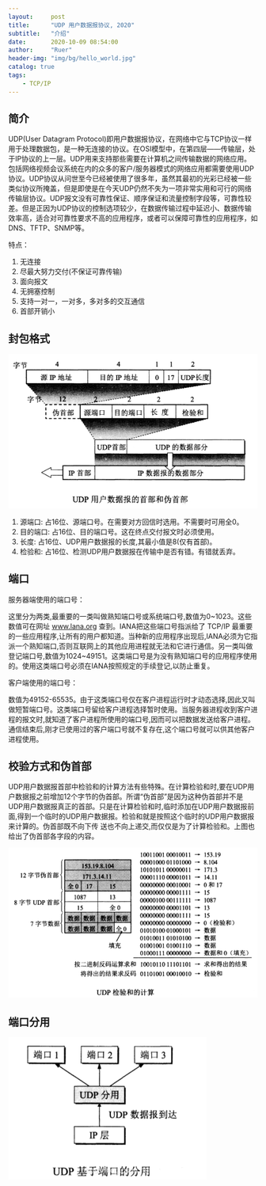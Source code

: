 ```yaml
---
layout:     post
title:      "UDP 用户数据报协议, 2020"
subtitle:   "介绍"
date:       2020-10-09 08:54:00
author:     "Ruer"
header-img: "img/bg/hello_world.jpg"
catalog: true
tags:
    - TCP/IP
---
```


## 简介

UDP(User Datagram Protocol)即用户数据报协议，在网络中它与TCP协议一样用于处理数据包，是一种无连接的协议。在OSI模型中，在第四层——传输层，处于IP协议的上一层。UDP用来支持那些需要在计算机之间传输数据的网络应用。包括网络视频会议系统在内的众多的客户/服务器模式的网络应用都需要使用UDP协议。UDP协议从问世至今已经被使用了很多年，虽然其最初的光彩已经被一些类似协议所掩盖，但是即使是在今天UDP仍然不失为一项非常实用和可行的网络传输层协议。UDP报文没有可靠性保证、顺序保证和流量控制字段等，可靠性较差。但是正因为UDP协议的控制选项较少，在数据传输过程中延迟小、数据传输效率高，适合对可靠性要求不高的应用程序，或者可以保障可靠性的应用程序，如DNS、TFTP、SNMP等。

特点：

1. 无连接
2. 尽最大努力交付(不保证可靠传输)
3. 面向报文
4. 无拥塞控制
5. 支持一对一，一对多，多对多的交互通信
6. 首部开销小

## 封包格式

![1](/img/TCP&IP/UDP封包格式.png)

1. 源端口: 占16位、源端口号。在需要对方回信时选用。不需要时可用全0。
2. 目的端口: 占16位、目的端口号。这在终点交付报文时必须使用。
3. 长度: 占16位、UDP用户数据报的长度,其最小值是8(仅有首部)。
4. 检验和: 占16位、检测UDP用户数据报在传输中是否有错。有错就丢弃。

## 端口

服务器端使用的端口号：

这里分为两类,最重要的一类叫做熟知端口号或系统端口号,数值为0~1023。这些数值可在网址 www.lana.org 查到。IANA把这些端口号指派给了 TCP/IP 最重要的一些应用程序,让所有的用户都知道。当种新的应用程序出现后,IANA必须为它指派一个熟知端口,否则互联网上的其他应用进程就无法和它进行通信。另一类叫做登记端口号,数值为1024~49151。这类端口号是为没有熟知端口号的应用程序使用的。使用这类端口号必须在IANA按照规定的手续登记,以防止重复。

客户端使用的端口号：

数值为49152-65535。由于这类端口号仅在客户进程运行时才动态选择,因此又叫做短暂端口号。这类端口号留给客户进程选择暂时使用。当服务器进程收到客户进程的报文时,就知道了客户进程所使用的端口号,因而可以把数据发送给客户进程。通信结束后,刚才已使用过的客户端口号就不复存在,这个端口号就可以供其他客户进程使用。

## 校验方式和伪首部

UDP用户数据报首部中检验和的计算方法有些特殊。在计算检验和时,要在UDP用户数据报之前增加12个字节的伪首部。所谓“伪首部”是因为这种伪首部并不是UDP用户数据报真正的首部。只是在计算检验和时,临时添加在UDP用户数据报前面,得到一个临时的UDP用户数据报。检验和就是按照这个临时的UDP用户数据报来计算的。伪首部既不向下传 送也不向上递交,而仅仅是为了计算检验和。上图也给出了伪首部各字段的内容。

![2](/img/TCP&IP/UDP检验和的计算.png)

## 端口分用

![3](/img/TCP&IP/UDP端口分用.png)